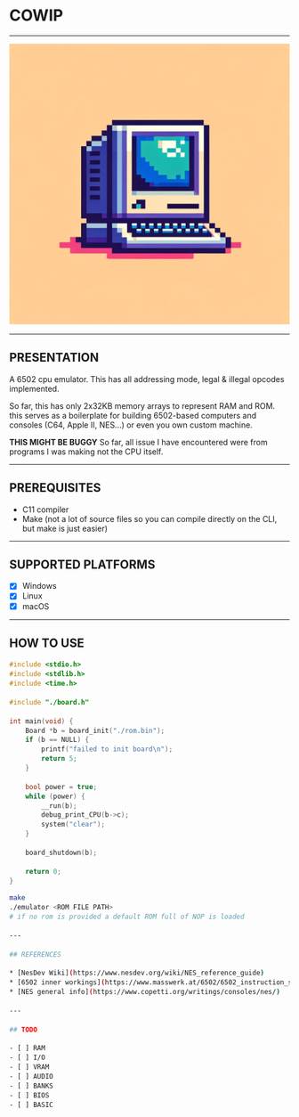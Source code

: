 # COWIP

---

![text](cowip.webp)

---

## PRESENTATION

A 6502 cpu emulator. This has all addressing mode, legal & illegal opcodes implemented.

So far, this has only 2x32KB memory arrays to represent RAM and ROM. this serves as a boilerplate for building 6502-based computers and consoles (C64, Apple II, NES...) or even you own custom machine.

**THIS MIGHT BE BUGGY** So far, all issue I have encountered were from programs I was making not the CPU itself.

---

## PREREQUISITES

* C11 compiler
* Make (not a lot of source files so you can compile directly on the CLI, but make is just easier)

---

## SUPPORTED PLATFORMS

- [X] Windows
- [X] Linux
- [X] macOS

---

## HOW TO USE

```c
#include <stdio.h>
#include <stdlib.h>
#include <time.h>

#include "./board.h"

int main(void) {
    Board *b = board_init("./rom.bin");
    if (b == NULL) {
        printf("failed to init board\n");
        return 5;
    }

    bool power = true;
    while (power) {
        __run(b);
        debug_print_CPU(b->c);
        system("clear");
    }

    board_shutdown(b);
    
    return 0;
}

```

```sh
make
./emulator <ROM FILE PATH>
# if no rom is provided a default ROM full of NOP is loaded

---

## REFERENCES

* [NesDev Wiki](https://www.nesdev.org/wiki/NES_reference_guide)
* [6502 inner workings](https://www.masswerk.at/6502/6502_instruction_set.html)
* [NES general info](https://www.copetti.org/writings/consoles/nes/)

---

## TODO

- [ ] RAM
- [ ] I/O
- [ ] VRAM
- [ ] AUDIO
- [ ] BANKS
- [ ] BIOS
- [ ] BASIC
